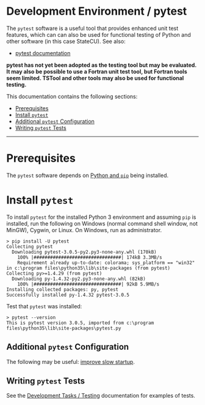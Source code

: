 # Development Environment / pytest

The `pytest` software is a useful tool that provides enhanced unit test features,
which can can also be used for functional testing of Python and other software (in this case StateCU).  See also:

* [pytest documentation](http://doc.pytest.org/en/latest/)

**pytest has not yet been adopted as the testing tool but may be evaluated.
It may also be possible to use a Fortran unit test tool, but Fortran tools seem limited.
TSTool and other tools may also be used for functional testing.**

This documentation contains the following sections:

* [Prerequisites](#prerequisites)
* [Install `pytest`](#install-pytest)
* [Additional `pytest` Configuration](#additional-pytest-configuration)
* [Writing `pytest` Tests](#writing-pytest-tests)

------------------

# Prerequisites

The `pytest` software depends on [Python and `pip`](python/) being installed.

# Install `pytest`

To install `pytest` for the installed Python 3 environment and assuming `pip` is installed, run the following on
Windows (normal command shell window, not MinGW), Cygwin, or Linux.  On Windows, run as administrator.

```com
> pip install -U pytest
Collecting pytest
  Downloading pytest-3.0.5-py2.py3-none-any.whl (170kB)
    100% |################################| 174kB 3.3MB/s
    Requirement already up-to-date: colorama; sys_platform == "win32" in c:\program files\python35\lib\site-packages (from pytest)
Collecting py>=1.4.29 (from pytest)
  Downloading py-1.4.32-py2.py3-none-any.whl (82kB)
    100% |################################| 92kB 5.9MB/s
Installing collected packages: py, pytest
Successfully installed py-1.4.32 pytest-3.0.5
```

Test that `pytest` was installed:

```com
> pytest --version
This is pytest version 3.0.5, imported from c:\program files\python35\lib\site-packages\pytest.py
```

## Additional `pytest` Configuration

The following may be useful:  [improve slow startup](http://stackoverflow.com/questions/30768254/pytest-py-test-very-slow-startup-in-cygwin).

## Writing `pytest` Tests

See the [Development Tasks / Testing](../dev-tasks/testing#automated-testing-using-pytest) documentation for examples of tests.
